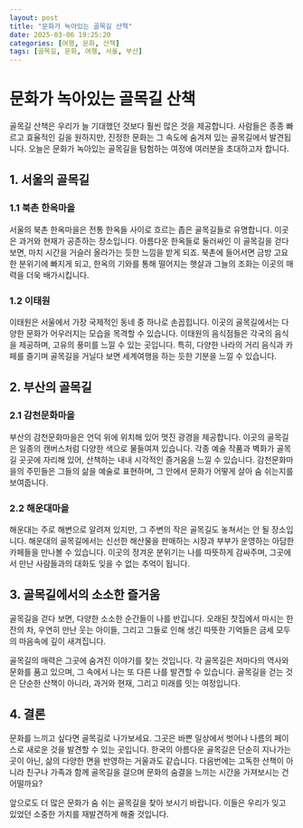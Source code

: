 ```yaml
---
layout: post
title: "문화가 녹아있는 골목길 산책"
date: 2025-03-06 19:25:20
categories: [여행, 문화, 산책]
tags: [골목길, 문화, 여행, 서울, 부산]
---
```


# 문화가 녹아있는 골목길 산책

골목길 산책은 우리가 늘 기대했던 것보다 훨씬 많은 것을 제공합니다. 사람들은 종종 빠르고 효율적인 길을 원하지만, 진정한 문화는 그 속도에 숨겨져 있는 골목길에서 발견됩니다. 오늘은 문화가 녹아있는 골목길을 탐험하는 여정에 여러분을 초대하고자 합니다. 

## 1. 서울의 골목길

### 1.1 북촌 한옥마을

서울의 북촌 한옥마을은 전통 한옥들 사이로 흐르는 좁은 골목길들로 유명합니다. 이곳은 과거와 현재가 공존하는 장소입니다. 아름다운 한옥들로 둘러싸인 이 골목길을 걷다 보면, 마치 시간을 거슬러 올라가는 듯한 느낌을 받게 되죠. 북촌에 들어서면 금방 고요한 분위기에 빠지게 되고, 한옥의 기와를 통해 떨어지는 햇살과 그늘의 조화는 이곳의 매력을 더욱 배가시킵니다.

### 1.2 이태원

이태원은 서울에서 가장 국제적인 동네 중 하나로 손꼽힙니다. 이곳의 골목길에서는 다양한 문화가 어우러지는 모습을 목격할 수 있습니다. 이태원의 음식점들은 각국의 음식을 제공하며, 고유의 풍미를 느낄 수 있는 곳입니다. 특히, 다양한 나라의 거리 음식과 카페를 즐기며 골목길을 거닐다 보면 세계여행을 하는 듯한 기분을 느낄 수 있습니다.

## 2. 부산의 골목길

### 2.1 감천문화마을

부산의 감천문화마을은 언덕 위에 위치해 있어 멋진 광경을 제공합니다. 이곳의 골목길은 일종의 캔버스처럼 다양한 색으로 물들여져 있습니다. 각종 예술 작품과 벽화가 골목길 곳곳에 자리해 있어, 산책하는 내내 시각적인 즐거움을 느낄 수 있습니다. 감천문화마을의 주민들은 그들의 삶을 예술로 표현하며, 그 안에서 문화가 어떻게 살아 숨 쉬는지를 보여줍니다. 

### 2.2 해운대마을

해운대는 주로 해변으로 알려져 있지만, 그 주변의 작은 골목길도 놓쳐서는 안 될 장소입니다. 해운대의 골목길에서는 신선한 해산물을 판매하는 시장과 부부가 운영하는 아담한 카페들을 만나볼 수 있습니다. 이곳의 정겨운 분위기는 나를 따뜻하게 감싸주며, 그곳에서 만난 사람들과의 대화도 잊을 수 없는 추억이 됩니다.

## 3. 골목길에서의 소소한 즐거움

골목길을 걷다 보면, 다양한 소소한 순간들이 나를 반깁니다. 오래된 찻집에서 마시는 한 잔의 차, 우연히 만난 웃는 아이들, 그리고 그들로 인해 생긴 따뜻한 기억들은 금세 모두의 마음속에 깊이 새겨집니다. 

골목길의 매력은 그곳에 숨겨진 이야기를 찾는 것입니다. 각 골목길은 저마다의 역사와 문화를 품고 있으며, 그 속에서 나는 또 다른 나를 발견할 수 있습니다. 골목길을 걷는 것은 단순한 산책이 아니라, 과거와 현재, 그리고 미래를 잇는 여정입니다. 

## 4. 결론

문화를 느끼고 싶다면 골목길로 나가보세요. 그곳은 바쁜 일상에서 벗어나 나름의 페이스로 새로운 것을 발견할 수 있는 곳입니다. 한국의 아름다운 골목길은 단순히 지나가는 곳이 아닌, 삶의 다양한 면을 반영하는 거울과도 같습니다. 다음번에는 고독한 산책이 아니라 친구나 가족과 함께 골목길을 걸으며 문화의 숨결을 느끼는 시간을 가져보시는 건 어떨까요? 

앞으로도 더 많은 문화가 숨 쉬는 골목길을 찾아 보시기 바랍니다. 이들은 우리가 잊고 있었던 소중한 가치를 재발견하게 해줄 것입니다.